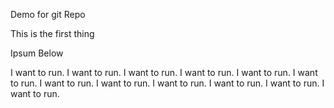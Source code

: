Demo for git Repo

This is the first thing

Ipsum Below

I want to run. 
I want to run. 
I want to run. 
I want to run. 
I want to run. 
I want to run. 
I want to run. 
I want to run. 
I want to run. 
I want to run. 
I want to run. 
I want to run. 
